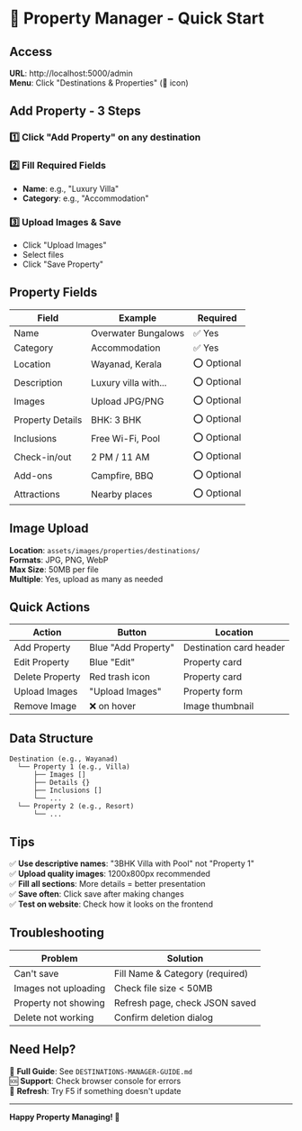 # 🚀 Property Manager - Quick Start

## Access
**URL**: http://localhost:5000/admin  
**Menu**: Click "Destinations & Properties" (📍 icon)

## Add Property - 3 Steps

### 1️⃣ Click "Add Property" on any destination

### 2️⃣ Fill Required Fields
- **Name**: e.g., "Luxury Villa"
- **Category**: e.g., "Accommodation"

### 3️⃣ Upload Images & Save
- Click "Upload Images"
- Select files
- Click "Save Property"

## Property Fields

| Field | Example | Required |
|-------|---------|----------|
| Name | Overwater Bungalows | ✅ Yes |
| Category | Accommodation | ✅ Yes |
| Location | Wayanad, Kerala | ⭕ Optional |
| Description | Luxury villa with... | ⭕ Optional |
| Images | Upload JPG/PNG | ⭕ Optional |
| Property Details | BHK: 3 BHK | ⭕ Optional |
| Inclusions | Free Wi-Fi, Pool | ⭕ Optional |
| Check-in/out | 2 PM / 11 AM | ⭕ Optional |
| Add-ons | Campfire, BBQ | ⭕ Optional |
| Attractions | Nearby places | ⭕ Optional |

## Image Upload

**Location**: `assets/images/properties/destinations/`  
**Formats**: JPG, PNG, WebP  
**Max Size**: 50MB per file  
**Multiple**: Yes, upload as many as needed

## Quick Actions

| Action | Button | Location |
|--------|--------|----------|
| Add Property | Blue "Add Property" | Destination card header |
| Edit Property | Blue "Edit" | Property card |
| Delete Property | Red trash icon | Property card |
| Upload Images | "Upload Images" | Property form |
| Remove Image | ❌ on hover | Image thumbnail |

## Data Structure

```
Destination (e.g., Wayanad)
  └── Property 1 (e.g., Villa)
      ├── Images []
      ├── Details {}
      ├── Inclusions []
      └── ...
  └── Property 2 (e.g., Resort)
      └── ...
```

## Tips

✅ **Use descriptive names**: "3BHK Villa with Pool" not "Property 1"  
✅ **Upload quality images**: 1200x800px recommended  
✅ **Fill all sections**: More details = better presentation  
✅ **Save often**: Click save after making changes  
✅ **Test on website**: Check how it looks on the frontend  

## Troubleshooting

| Problem | Solution |
|---------|----------|
| Can't save | Fill Name & Category (required) |
| Images not uploading | Check file size < 50MB |
| Property not showing | Refresh page, check JSON saved |
| Delete not working | Confirm deletion dialog |

## Need Help?

📖 **Full Guide**: See `DESTINATIONS-MANAGER-GUIDE.md`  
🆘 **Support**: Check browser console for errors  
🔄 **Refresh**: Try F5 if something doesn't update  

---

**Happy Property Managing! 🏡**
